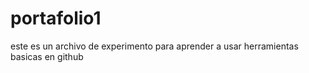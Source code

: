 # portafolio1


este es un archivo de experimento para aprender a usar herramientas basicas en github
